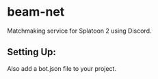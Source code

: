 # beam-net
Matchmaking service for Splatoon 2 using Discord.

## Setting Up:

Also add a bot.json file to your project.
